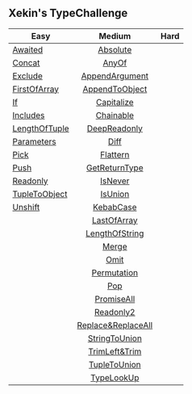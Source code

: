 ## Xekin's TypeChallenge
Easy|Medium|Hard
--|:--:|--:
[Awaited](https://github.com/Xekin97/xe_typeChallenge/tree/master/easy/Awaited.ts)|[Absolute](https://github.com/Xekin97/xe_typeChallenge/tree/master/medium/Absolute.ts)|&nbsp;
[Concat](https://github.com/Xekin97/xe_typeChallenge/tree/master/easy/Concat.ts)|[AnyOf](https://github.com/Xekin97/xe_typeChallenge/tree/master/medium/AnyOf.ts)|&nbsp;
[Exclude](https://github.com/Xekin97/xe_typeChallenge/tree/master/easy/Exclude.ts)|[AppendArgument](https://github.com/Xekin97/xe_typeChallenge/tree/master/medium/AppendArgument.ts)|&nbsp;
[FirstOfArray](https://github.com/Xekin97/xe_typeChallenge/tree/master/easy/FirstOfArray.ts)|[AppendToObject](https://github.com/Xekin97/xe_typeChallenge/tree/master/medium/AppendToObject.ts)|&nbsp;
[If](https://github.com/Xekin97/xe_typeChallenge/tree/master/easy/If.ts)|[Capitalize](https://github.com/Xekin97/xe_typeChallenge/tree/master/medium/Capitalize.ts)|&nbsp;
[Includes](https://github.com/Xekin97/xe_typeChallenge/tree/master/easy/Includes.ts)|[Chainable](https://github.com/Xekin97/xe_typeChallenge/tree/master/medium/Chainable.ts)|&nbsp;
[LengthOfTuple](https://github.com/Xekin97/xe_typeChallenge/tree/master/easy/LengthOfTuple.ts)|[DeepReadonly](https://github.com/Xekin97/xe_typeChallenge/tree/master/medium/DeepReadonly.ts)|&nbsp;
[Parameters](https://github.com/Xekin97/xe_typeChallenge/tree/master/easy/Parameters.ts)|[Diff](https://github.com/Xekin97/xe_typeChallenge/tree/master/medium/Diff.ts)|&nbsp;
[Pick](https://github.com/Xekin97/xe_typeChallenge/tree/master/easy/Pick.ts)|[Flattern](https://github.com/Xekin97/xe_typeChallenge/tree/master/medium/Flattern.ts)|&nbsp;
[Push](https://github.com/Xekin97/xe_typeChallenge/tree/master/easy/Push.ts)|[GetReturnType](https://github.com/Xekin97/xe_typeChallenge/tree/master/medium/GetReturnType.ts)|&nbsp;
[Readonly](https://github.com/Xekin97/xe_typeChallenge/tree/master/easy/Readonly.ts)|[IsNever](https://github.com/Xekin97/xe_typeChallenge/tree/master/medium/IsNever.ts)|&nbsp;
[TupleToObject](https://github.com/Xekin97/xe_typeChallenge/tree/master/easy/TupleToObject.ts)|[IsUnion](https://github.com/Xekin97/xe_typeChallenge/tree/master/medium/IsUnion.ts)|&nbsp;
[Unshift](https://github.com/Xekin97/xe_typeChallenge/tree/master/easy/Unshift.ts)|[KebabCase](https://github.com/Xekin97/xe_typeChallenge/tree/master/medium/KebabCase.ts)|&nbsp;
&nbsp;|[LastOfArray](https://github.com/Xekin97/xe_typeChallenge/tree/master/medium/LastOfArray.ts)|&nbsp;
&nbsp;|[LengthOfString](https://github.com/Xekin97/xe_typeChallenge/tree/master/medium/LengthOfString.ts)|&nbsp;
&nbsp;|[Merge](https://github.com/Xekin97/xe_typeChallenge/tree/master/medium/Merge.ts)|&nbsp;
&nbsp;|[Omit](https://github.com/Xekin97/xe_typeChallenge/tree/master/medium/Omit.ts)|&nbsp;
&nbsp;|[Permutation](https://github.com/Xekin97/xe_typeChallenge/tree/master/medium/Permutation.ts)|&nbsp;
&nbsp;|[Pop](https://github.com/Xekin97/xe_typeChallenge/tree/master/medium/Pop.ts)|&nbsp;
&nbsp;|[PromiseAll](https://github.com/Xekin97/xe_typeChallenge/tree/master/medium/PromiseAll.ts)|&nbsp;
&nbsp;|[Readonly2](https://github.com/Xekin97/xe_typeChallenge/tree/master/medium/Readonly2.ts)|&nbsp;
&nbsp;|[Replace&ReplaceAll](https://github.com/Xekin97/xe_typeChallenge/tree/master/medium/Replace&ReplaceAll.ts)|&nbsp;
&nbsp;|[StringToUnion](https://github.com/Xekin97/xe_typeChallenge/tree/master/medium/StringToUnion.ts)|&nbsp;
&nbsp;|[TrimLeft&Trim](https://github.com/Xekin97/xe_typeChallenge/tree/master/medium/TrimLeft&Trim.ts)|&nbsp;
&nbsp;|[TupleToUnion](https://github.com/Xekin97/xe_typeChallenge/tree/master/medium/TupleToUnion.ts)|&nbsp;
&nbsp;|[TypeLookUp](https://github.com/Xekin97/xe_typeChallenge/tree/master/medium/TypeLookUp.ts)|&nbsp;
